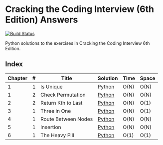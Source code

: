 # Cracking the Coding Interview (6th Edition) Answers

[![Build Status](https://travis-ci.org/danong/ctci-6th-solutions.svg?branch=master)](https://travis-ci.org/danong/ctci-6th-solutions)

Python solutions to the exercises in Cracking the Coding Interview 6th Edition.

## Index
| Chapter | # | Title | Solution | Time | Space |
|---------|---|-------|----------|------|-------|
| 1 | 1 | Is Unique | [Python](./python-solutions/arrays_and_strings/is_unique.py) | O(N) | O(N) |
| 1 | 2 | Check Permutation | [Python](./python-solutions/arrays_and_strings/check_permutation.py) | O(N) | O(N) |
| 2 | 2 | Return Kth to Last | [Python](./python-solutions/linked_list/kth_to_last.py) | O(N) | O(1) |
| 3 | 1 | Three in One | [Python](./python-solutions/stacks_and_queues/three_in_one.py) | O(N) | O(1) |
| 4 | 1 | Route Between Nodes | [Python](./python-solutions/trees_and_graphs/route_between_nodes.py) | O(N) | O(N) |
| 5 | 1 | Insertion | [Python](./python-solutions/bit_manipulation/insertion.py) | O(N) | O(N) |
| 6 | 1 | The Heavy Pill | [Python](./python-solutions/math_and_logic_puzzles/the_heavy_pill.py) | O(1) | O(1) |